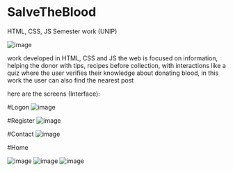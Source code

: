# SalveTheBlood
HTML, CSS, JS
Semester work (UNIP)

![image](https://user-images.githubusercontent.com/62863159/79575721-8f8d2e00-8098-11ea-87c3-4f819a232bc4.png)



work developed in HTML, CSS and JS
the web is focused on information, helping the donor with tips, recipes before collection, with interactions like a 
quiz where the user verifies their knowledge about donating blood, in this work the user can also find the nearest post

here are the screens (Interface):

#Logon
![image](https://user-images.githubusercontent.com/62863159/79575538-5359cd80-8098-11ea-8600-5e7baa8f370e.png)

#Register
![image](https://user-images.githubusercontent.com/62863159/79575842-c6634400-8098-11ea-91bf-31c289151372.png)

#Contact
![image](https://user-images.githubusercontent.com/62863159/79575842-c6634400-8098-11ea-91bf-31c289151372.png)

#Home

![image](https://user-images.githubusercontent.com/62863159/79576075-1b9f5580-8099-11ea-88b9-b7dbd474cc9d.png)
![image](https://user-images.githubusercontent.com/62863159/79576142-31ad1600-8099-11ea-95f4-5c611521c6ac.png)
![image](https://user-images.githubusercontent.com/62863159/79576357-86509100-8099-11ea-9299-fb0f76ffb693.png)
